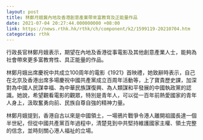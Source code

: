 ```yaml
---
layout: post
title: 林鄭月娥冀內地及香港創意產業帶來富教育及正能量作品
date: 2021-07-04 20:27:44.000000000 +08:00
link: https://news.rthk.hk/rthk/ch/component/k2/1599119-20210704.htm
categories: rthk
---
```


行政長官林鄭月娥表示，期望在內地及香港從事電影及其他創意產業人士，能夠為社會帶來更多富教育性、具正能量的作品。

林鄭月娥出席慶祝中共成立100周年的電影《1921》首映禮，她致辭時表示，自己在北京及香港出席多場慶祝中國共產黨成立百周年活動等，上了寶貴歷史課，加深對為中國人民謀幸福、為中華民族謀復興、為人類謀和平發展的中國執政黨的認識。她說，希望觀看電影的觀眾，特別是青年人，可以從一百年前熱愛國家的青年人身上，汲取奮勇向前、民族自尊自強的精神力量。

林鄭月娥提到，香港自古以來是中國領土，一場鴉片戰爭令港人離開祖國長達一個半世紀，但從中國共產黨百年過程中，清楚見到中共堅持維護國家主權、領土完整的信念，並時刻關心港人福祉的立場。
